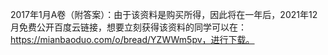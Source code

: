 2017年1月A卷（附答案）：由于该资料是购买所得，因此将在一年后，2021年12月免费公开百度云链接，想要立刻获得该资料的同学可以在：https://mianbaoduo.com/o/bread/YZWWm5pv，进行下载。